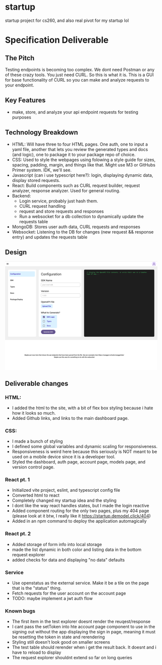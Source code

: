 # startup

startup project for cs260, and also real pivot for my startup lol

# Specification Deliverable

## The Pitch

Testing endpoints is becoming too complex. We dont need Postman or any of these
crazy tools. You just need CURL. So this is what it is. This is a GUI for base
functionality of CURL so you can make and analyze requests to your endpoint.

## Key Features

-   make, store, and analyze your api endpoint requests for testing purposes

## Technology Breakdown

-   HTML: Will have three to four HTML pages. One auth, one to input a yaml
    file, another that lets you review the generated types and docs (and logic),
    one to package it to your package repo of choice.
-   CSS: Used to style the webpages using folowing a style guide for sizes,
    spacing, padding, margin, and things like that. Might use M3 or GitHubs
    Primer system. IDK, we'll see.
-   Javascript (can i use typescript here?): login, displaying dynamic data,
    display stored requests.
-   React: Build components such as CURL request builder, request analyzer,
    response analyzer. Used for general routing.
-   Backend:
    -   Login service, probably just hash them.
    -   CURL request handling
    -   request and store requests and responses
    -   Run a websocket for a db collection to dynamically update the requests
        table
-   MongoDB: Stores user auth data, CURL requests and responses
-   Websocket: Listening to the DB for changes (new request && response entry)
    and updates the requests table

## Design

![mock-design](design/startup_dashboard.png)

## Deliverable changes

### HTML:

-   I added the html to the site, with a bit of flex box styling because i hate
    how it looks so much.
-   Added Github links, and links to the main dashboard page.

### CSS:

-   I made a bunch of styling
-   I defined some global variables and dynamic scaling for responsiveness.
-   Responsiveness is weird here because this seriously is NOT meant to be used
    on a mobile device since it is a developer tool.
-   Styled the dashboard, auth page, account page, models page, and version
    control page.

### React pt. 1

-   Initialized vite project, eslint, and typescript config file
-   Converted html to react
-   Completely changed my startup idea and the styling
-   I dont like the way react handles states, but I made the login reactive
-   Added component routing for the only two pages, plus my 404 page (please
    look at it btw, I really like it https://startup.demodel.click/404)
-   Added in an npm command to deploy the application automagically

### React pt. 2

-   Added storage of form info into local storage
-   made the list dynamic in both color and listing data in the bottom request
    explorer
-   added checks for data and displaying "no data" defaults

### Service

-   Use openstatus as the external service. Make it be a tile on the page that
    is the "status" thing.
-   Fetch requests for the user account on the account page
-   TODO: maybe implement a jwt auth flow

### Known bugs

-   The first item in the test explorer doesnt render the reuqest/response
-   I cant pass the setToken into hte account page component to use in the
    signing out without the app displaying the sign in page, meaning it must be
    resetting the token in state and rerendering
-   Styling still doesn't look good on smaller screens
-   The test table should rerender when i get the result back. It doesnt and i
    have to reload to display
-   The request explorer shouldnt extend so far on long queries
